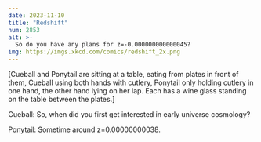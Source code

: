```yaml
---
date: 2023-11-10
title: "Redshift"
num: 2853
alt: >-
  So do you have any plans for z=-0.000000000000045?
img: https://imgs.xkcd.com/comics/redshift_2x.png
---
```

[Cueball and Ponytail are sitting at a table, eating from plates in front of them, Cueball using both hands with cutlery, Ponytail only holding cutlery in one hand, the other hand lying on her lap. Each has a wine glass standing on the table between the plates.]

Cueball: So, when did you first get interested in early universe cosmology?

Ponytail: Sometime around z=0.00000000038.
